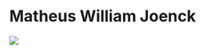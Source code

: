 <h1>Matheus William Joenck</h1>

 <a href="https://github.com/al0i"><img src="https://github-readme-stats.vercel.app/api/top-langs/?username=al0i&layout=compact&show_icons=true&theme=tokyonight"></a>
